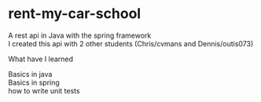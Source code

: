 # rent-my-car-school
A rest api in Java with the spring framework  
I created this api with 2 other students (Chris/cvmans and Dennis/outis073)  

What have I learned  

Basics in java  
Basics in spring  
how to write unit tests  
